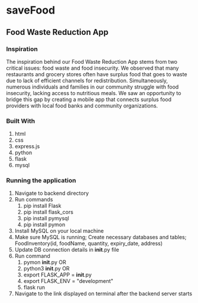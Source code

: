# saveFood

## Food Waste Reduction App
### Inspiration
The inspiration behind our Food Waste Reduction App stems from two critical issues: food waste and food insecurity. We observed that many restaurants and grocery stores often have surplus food that goes to waste due to lack of efficient channels for redistribution. Simultaneously, numerous individuals and families in our community struggle with food insecurity, lacking access to nutritious meals. We saw an opportunity to bridge this gap by creating a mobile app that connects surplus food providers with local food banks and community organizations.

### Built With
1. html
2. css
3. express.js
4. python
5. flask
6. mysql


### Running the application
1. Navigate to backend directory
2. Run commands
   1. pip install Flask
   2. pip install flask_cors
   3. pip install pymysql
   4. pip install pymon
4. Install MySQL on your local machine
5. Make sure MySQL is running; Create necessary databases and tables; FoodInventory(id, foodName, quantity, expiry_date, address)
6. Update DB connection details in __init__.py file
7. Run command
   1. pymon __init__.py
   OR
   2. python3 __init__.py
   OR
   1. export FLASK_APP = __init__.py
   2. export FLASK_ENV = "development"
   3. flask run
9. Navigate to the link displayed on terminal after the backend server starts
